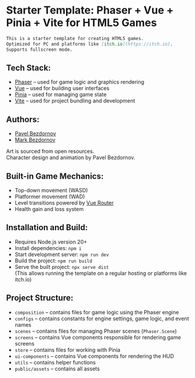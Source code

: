 # Starter Template: Phaser + Vue + Pinia + Vite for HTML5 Games

```md
This is a starter template for creating HTML5 games.  
Optimized for PC and platforms like [itch.io](https://itch.io).  
Supports fullscreen mode.
```

## Tech Stack:

- [Phaser](https://phaser.io) – used for game logic and graphics rendering
- [Vue](https://vuejs.org) – used for building user interfaces
- [Pinia](https://pinia.vuejs.org) – used for managing game state
- [Vite](https://vitejs.dev) – used for project bundling and development

## Authors:

- [Pavel Bezdornov](https://github.com/pavel-alpinweb)
- [Mark Bezdornov](https://github.com/Bakuard)

Art is sourced from open resources.  
Character design and animation by Pavel Bezdornov.


## Built-in Game Mechanics:

- Top-down movement (WASD)
- Platformer movement (WAD)
- Level transitions powered by [Vue Router](https://router.vuejs.org)
- Health gain and loss system

## Installation and Build:

- Requires Node.js version 20+
- Install dependencies: `npm i`
- Start development server: `npm run dev`
- Build the project: `npm run build`
- Serve the built project: `npx serve dist`  
  (This allows running the template on a regular hosting or platforms like itch.io)

## Project Structure:

- `composition` – contains files for game logic using the Phaser engine
- `configs` – contains constants for engine settings, game logic, and event names
- `scenes` – contains files for managing Phaser scenes (`Phaser.Scene`)
- `screens` – contains Vue components responsible for rendering game screens
- `store` – contains files for working with Pinia
- `ui-components` – contains Vue components for rendering the HUD
- `utils` – contains helper functions
- `public/assets` – contains all assets



